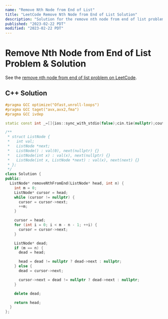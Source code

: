 ```yaml
---
name: "Remove Nth Node from End of List"
title: "LeetCode Remove Nth Node from End of List Solution"
description: "Solution for the remove nth node from end of list problem from LeetCode."
published: "2023-02-22 PDT"
modified: "2023-02-22 PDT"
---
```


# Remove Nth Node from End of List Problem & Solution

See the [remove nth node from end of list problem on LeetCode](https://leetcode.com/problems/remove-nth-node-from-end-of-list).

## C++ Solution

```cpp
#pragma GCC optimize("Ofast,unroll-loops")
#pragma GCC taget("avx,avx2,fma")
#pragma GCC ivdep

static const int _=[]{ios::sync_with_stdio(false);cin.tie(nullptr);cout.tie(nullptr);return 0;}();

/**
 * struct ListNode {
 *   int val;
 *   ListNode *next;
 *   ListNode() : val(0), next(nullptr) {}
 *   ListNode(int x) : val(x), next(nullptr) {}
 *   ListNode(int x, ListNode *next) : val(x), next(next) {}
 * };
 */
class Solution {
public:
  ListNode* removeNthFromEnd(ListNode* head, int n) {
    int m = 0;
    ListNode* cursor = head;
    while (cursor != nullptr) {
      cursor = cursor->next;
      ++m;
    }

    cursor = head;
    for (int i = 0; i < m - n - 1; ++i) {
      cursor = cursor->next;
    }

    ListNode* dead;
    if (m == n) {
      dead = head;

      head = dead != nullptr ? dead->next : nullptr;
    } else {
      dead = cursor->next;

      cursor->next = dead != nullptr ? dead->next : nullptr;
    }

    delete dead;

    return head;
  }
};
```
